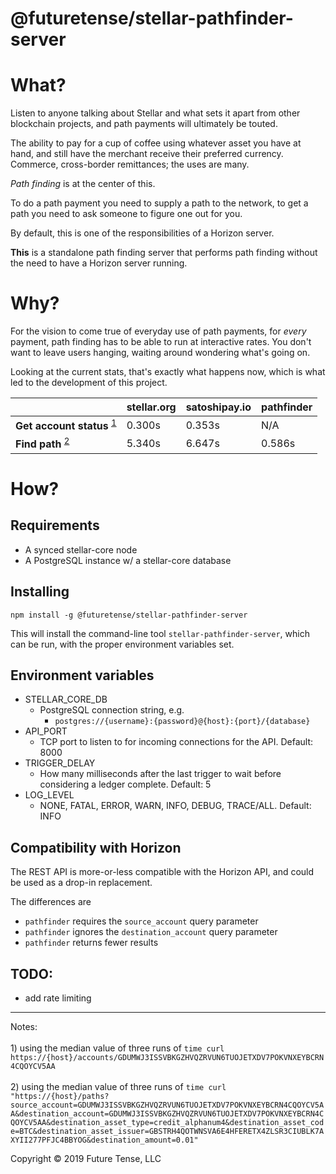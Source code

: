 # @futuretense/stellar-pathfinder-server

# What?

Listen to anyone talking about Stellar and what sets it apart from other blockchain projects,
and path payments will ultimately be touted.

The ability to pay for a cup of coffee using whatever asset you have at hand, and still have the merchant receive their preferred currency. 
Commerce, cross-border remittances; the uses are many.

*Path finding* is at the center of this.

To do a path payment you need to supply a path to the network, to get a path you need to ask someone to figure one out for you.

By default, this is one of the responsibilities of a Horizon server.

**This** is a standalone path finding server that performs path finding without the need to have a Horizon server running.

# Why?

For the vision to come true of everyday use of path payments, for *every* payment, path finding has to be able to run at interactive rates.
You don't want to leave users hanging, waiting around wondering what's going on.

Looking at the current stats, that's exactly what happens now, which is what led to the development of this project.

|       | stellar.org |  satoshipay.io | pathfinder |
|-------|-------------|----------------|------------|
|**Get account status** <sup>[1](#note1)</sup>  |  0.300s     |     0.353s     |     N/A    |
|**Find path** <sup>[2](#note2)</sup>  |  5.340s     |     6.647s     |    0.586s  |


# How?

## Requirements

* A synced stellar-core node
* A PostgreSQL instance w/ a stellar-core database

## Installing

```
npm install -g @futuretense/stellar-pathfinder-server
```

This will install the command-line tool `stellar-pathfinder-server`, which can be run, with the proper environment variables set.

## Environment variables

* STELLAR_CORE_DB
    - PostgreSQL connection string, e.g.
        * `postgres://{username}:{password}@{host}:{port}/{database}`
* API_PORT
    - TCP port to listen to for incoming connections for the API. Default: 8000
* TRIGGER_DELAY
    - How many milliseconds after the last trigger to wait before considering a ledger complete. Default: 5
* LOG_LEVEL
    - NONE, FATAL, ERROR, WARN, INFO, DEBUG, TRACE/ALL. Default: INFO

## Compatibility with Horizon

The REST API is more-or-less compatible with the Horizon API, and could be used as a drop-in replacement.

The differences are

* `pathfinder` requires the `source_account` query parameter
* `pathfinder` ignores the `destination_account` query parameter
* `pathfinder` returns fewer results

## TODO:

* add rate limiting

---

Notes:<br>
<br><a name="note1"> 1) using the median value of three runs of `time curl https://{host}/accounts/GDUMWJ3ISSVBKGZHVQZRVUN6TUOJETXDV7POKVNXEYBCRN4CQOYCV5AA`</a><br>
<br><a name="note2"> 2) using the median value of three runs of `time curl "https://{host}/paths?source_account=GDUMWJ3ISSVBKGZHVQZRVUN6TUOJETXDV7POKVNXEYBCRN4CQOYCV5AA&destination_account=GDUMWJ3ISSVBKGZHVQZRVUN6TUOJETXDV7POKVNXEYBCRN4CQOYCV5AA&destination_asset_type=credit_alphanum4&destination_asset_code=BTC&destination_asset_issuer=GBSTRH4QOTWNSVA6E4HFERETX4ZLSR3CIUBLK7AXYII277PFJC4BBYOG&destination_amount=0.01"`</a><br>

Copyright &copy; 2019 Future Tense, LLC
